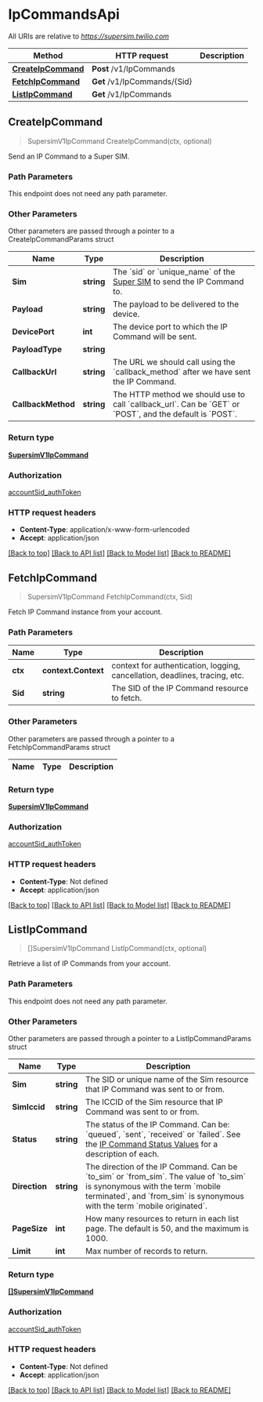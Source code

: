 # IpCommandsApi

All URIs are relative to *https://supersim.twilio.com*

Method | HTTP request | Description
------------- | ------------- | -------------
[**CreateIpCommand**](IpCommandsApi.md#CreateIpCommand) | **Post** /v1/IpCommands | 
[**FetchIpCommand**](IpCommandsApi.md#FetchIpCommand) | **Get** /v1/IpCommands/{Sid} | 
[**ListIpCommand**](IpCommandsApi.md#ListIpCommand) | **Get** /v1/IpCommands | 



## CreateIpCommand

> SupersimV1IpCommand CreateIpCommand(ctx, optional)



Send an IP Command to a Super SIM.

### Path Parameters

This endpoint does not need any path parameter.

### Other Parameters

Other parameters are passed through a pointer to a CreateIpCommandParams struct


Name | Type | Description
------------- | ------------- | -------------
**Sim** | **string** | The &#x60;sid&#x60; or &#x60;unique_name&#x60; of the [Super SIM](https://www.twilio.com/docs/iot/supersim/api/sim-resource) to send the IP Command to.
**Payload** | **string** | The payload to be delivered to the device.
**DevicePort** | **int** | The device port to which the IP Command will be sent.
**PayloadType** | **string** | 
**CallbackUrl** | **string** | The URL we should call using the &#x60;callback_method&#x60; after we have sent the IP Command.
**CallbackMethod** | **string** | The HTTP method we should use to call &#x60;callback_url&#x60;. Can be &#x60;GET&#x60; or &#x60;POST&#x60;, and the default is &#x60;POST&#x60;.

### Return type

[**SupersimV1IpCommand**](SupersimV1IpCommand.md)

### Authorization

[accountSid_authToken](../README.md#accountSid_authToken)

### HTTP request headers

- **Content-Type**: application/x-www-form-urlencoded
- **Accept**: application/json

[[Back to top]](#) [[Back to API list]](../README.md#documentation-for-api-endpoints)
[[Back to Model list]](../README.md#documentation-for-models)
[[Back to README]](../README.md)


## FetchIpCommand

> SupersimV1IpCommand FetchIpCommand(ctx, Sid)



Fetch IP Command instance from your account.

### Path Parameters


Name | Type | Description
------------- | ------------- | -------------
**ctx** | **context.Context** | context for authentication, logging, cancellation, deadlines, tracing, etc.
**Sid** | **string** | The SID of the IP Command resource to fetch.

### Other Parameters

Other parameters are passed through a pointer to a FetchIpCommandParams struct


Name | Type | Description
------------- | ------------- | -------------

### Return type

[**SupersimV1IpCommand**](SupersimV1IpCommand.md)

### Authorization

[accountSid_authToken](../README.md#accountSid_authToken)

### HTTP request headers

- **Content-Type**: Not defined
- **Accept**: application/json

[[Back to top]](#) [[Back to API list]](../README.md#documentation-for-api-endpoints)
[[Back to Model list]](../README.md#documentation-for-models)
[[Back to README]](../README.md)


## ListIpCommand

> []SupersimV1IpCommand ListIpCommand(ctx, optional)



Retrieve a list of IP Commands from your account.

### Path Parameters

This endpoint does not need any path parameter.

### Other Parameters

Other parameters are passed through a pointer to a ListIpCommandParams struct


Name | Type | Description
------------- | ------------- | -------------
**Sim** | **string** | The SID or unique name of the Sim resource that IP Command was sent to or from.
**SimIccid** | **string** | The ICCID of the Sim resource that IP Command was sent to or from.
**Status** | **string** | The status of the IP Command. Can be: &#x60;queued&#x60;, &#x60;sent&#x60;, &#x60;received&#x60; or &#x60;failed&#x60;. See the [IP Command Status Values](https://www.twilio.com/docs/wireless/api/ipcommand-resource#status-values) for a description of each.
**Direction** | **string** | The direction of the IP Command. Can be &#x60;to_sim&#x60; or &#x60;from_sim&#x60;. The value of &#x60;to_sim&#x60; is synonymous with the term &#x60;mobile terminated&#x60;, and &#x60;from_sim&#x60; is synonymous with the term &#x60;mobile originated&#x60;.
**PageSize** | **int** | How many resources to return in each list page. The default is 50, and the maximum is 1000.
**Limit** | **int** | Max number of records to return.

### Return type

[**[]SupersimV1IpCommand**](SupersimV1IpCommand.md)

### Authorization

[accountSid_authToken](../README.md#accountSid_authToken)

### HTTP request headers

- **Content-Type**: Not defined
- **Accept**: application/json

[[Back to top]](#) [[Back to API list]](../README.md#documentation-for-api-endpoints)
[[Back to Model list]](../README.md#documentation-for-models)
[[Back to README]](../README.md)


